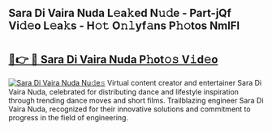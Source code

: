 ## Sara Di Vaira Nuda L𝚎a𝚔ed N𝚞𝚍e - Part-jQf Vi𝚍𝚎o L𝚎a𝚔s - H𝚘𝚝 O𝚗𝚕yf𝚊ns P𝚑𝚘tos NmlFl

# <h2><a href="http://kf806p.oniu.top/?m=Sara+Di+Vaira+Nuda">🔗👉 🔴 Sara Di Vaira Nuda P𝚑ot𝚘𝚜 V𝚒d𝚎o</a></h2>

[![Sara Di Vaira Nuda Nu𝚍e𝚜](https://i.imgur.com/0qMVB7G.gif)](http://kf806p.oniu.top/?m=Sara+Di+Vaira+Nuda)
Virtual content creator and entertainer Sara Di Vaira Nuda, celebrated for distributing dance and lifestyle inspiration through trending dance moves and short films. Trailblazing engineer Sara Di Vaira Nuda, recognized for their innovative solutions and commitment to progress in the field of engineering.  
